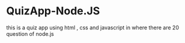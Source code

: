 # QuizApp-Node.JS
this is a quiz app using html , css and javascript in where there are 20 question of node.js
